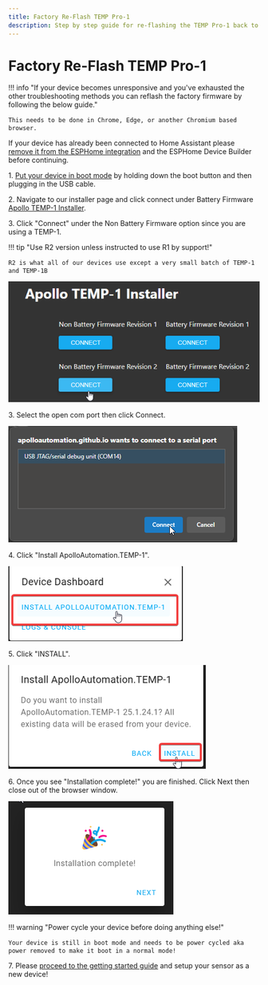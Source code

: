 ```yaml
---
title: Factory Re-Flash TEMP Pro-1
description: Step by step guide for re-flashing the TEMP Pro-1 back to factory firmware.
---
```

# Factory Re-Flash TEMP Pro-1

!!! info "If your device becomes unresponsive and you've exhausted the other troubleshooting methods you can reflash the factory firmware by following the below guide."

    This needs to be done in Chrome, Edge, or another Chromium based browser.

If your device has already been connected to Home Assistant please <a href="https://wiki.apolloautomation.com/products/general/troubleshooting/removing-device-from-home-assistant" target="_blank" rel="noreferrer nofollow noopener">remove it from the ESPHome integration</a> and the ESPHome Device Builder before continuing.

1\. <a href="https://wiki.apolloautomation.com/products/temp1/troubleshooting/temp1-boot-mode/" target="_blank" rel="noopener">Put your device in boot mode</a> by holding down the boot button and then plugging in the USB cable.

2\. Navigate to our installer page and click connect under Battery Firmware [Apollo TEMP-1 Installer](https://apolloautomation.github.io/TEMP-1/).

3\. Click "Connect" under the Non Battery Firmware option since you are using a TEMP-1.

!!! tip "Use R2 version unless instructed to use R1 by support!"

    R2 is what all of our devices use except a very small batch of TEMP-1 and TEMP-1B

![](assets/temp-1-reflash-pic-1-1.png)

3\. Select the open com port then click Connect.

![](assets/temp-1-reflash-pic-2.png)

4\. Click "Install ApolloAutomation.TEMP-1".

![](assets/temp-1-reflash-pic-3.png)

5\. Click "INSTALL".

![](assets/temp-1-reflash-pic-4.png)

6\. Once you see "Installation complete!" you are finished. Click Next then close out of the browser window.

![](assets/temp-1b-reflash-pic-7.png)

!!! warning "Power cycle your device before doing anything else!"

    Your device is still in boot mode and needs to be power cycled aka power removed to make it boot in a normal mode!

7\. Please <a href="https://wiki.apolloautomation.com/products/general/setup/getting-started-temp1/" target="_blank" rel="noopener">proceed to the getting started guide</a> and setup your sensor as a new device!